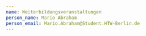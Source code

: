 ```yaml
---
name: Weiterbildungsveranstaltungen
person_name: Mario Abraham
person_email: Mario.Abraham@Student.HTW-Berlin.de
---
```

